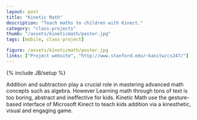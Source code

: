 ```yaml
---
layout: post
title: "Kinetic Math"
description: "Teach maths to children with Kinect."
category: "class-projects"
thumb: "/assets/kineticmath/poster.jpg"
tags: [mobile, class-project]

figure: /assets/kineticmath/poster.jpg
links: ["Project website", "http://www.stanford.edu/~kanitw/cs247/"]
---
```

{% include JB/setup %}

Addition and subtraction play a crucial
role in mastering advanced math
concepts such as algebra.  However
Learning math through tons of text is too
boring, abstract and ineﬀective for kids.
Kinetic Math use the gesture-based
interface of Microsoft Kinect to teach kids
addition via a kinesthetic, visual and
engaging game.